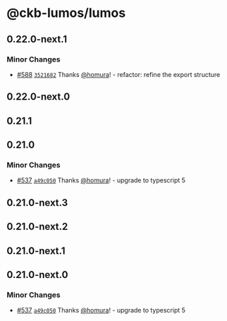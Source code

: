 # @ckb-lumos/lumos

## 0.22.0-next.1

### Minor Changes

- [#588](https://github.com/ckb-js/lumos/pull/588) [`3521682`](https://github.com/ckb-js/lumos/commit/35216825703386db99a86857861ba80d71c46569) Thanks [@homura](https://github.com/homura)! - refactor: refine the export structure

## 0.22.0-next.0

## 0.21.1

## 0.21.0

### Minor Changes

- [#537](https://github.com/ckb-js/lumos/pull/537) [`a49c050`](https://github.com/ckb-js/lumos/commit/a49c050806de8b4c8d5e490fd36022c31382c98c) Thanks [@homura](https://github.com/homura)! - upgrade to typescript 5

## 0.21.0-next.3

## 0.21.0-next.2

## 0.21.0-next.1

## 0.21.0-next.0

### Minor Changes

- [#537](https://github.com/ckb-js/lumos/pull/537) [`a49c050`](https://github.com/ckb-js/lumos/commit/a49c050806de8b4c8d5e490fd36022c31382c98c) Thanks [@homura](https://github.com/homura)! - upgrade to typescript 5
